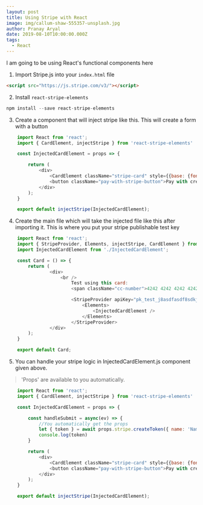 ```yaml
---
layout: post
title: Using Stripe with React
image: img/callum-shaw-555357-unsplash.jpg
author: Pranay Aryal
date: 2019-08-10T10:00:00.000Z
tags:
  - React
---
```


I am going to be using React's functional components here

1. Import Stripe.js into your `index.html` file 
```html
<script src="https://js.stripe.com/v3/"></script>
```
2. Install `react-stripe-elements`
```js
npm install --save react-stripe-elements
```
3. Create a component that will inject stripe like this. This will create a form with a button
```js
    import React from 'react';
    import { CardElement, injectStripe } from 'react-stripe-elements'

    const InjectedCardElement = props => {

        return (
            <div>
                <CardElement className="stripe-card" style={{base: {fontSize: '18px'}}}/>
                <button className="pay-with-stripe-button">Pay with credit card</button>
            </div>
        );
    }

    export default injectStripe(InjectedCardElement);
```
4. Create the main file which will take the injected file like this after importing it. This is where you put your stripe publishable test key
```js
    import React from 'react';
    import { StripeProvider, Elements, injectStripe, CardElement } from 'react-stripe-elements';
    import InjectedCardElement from './InjectedCardElement';

    const Card = () => {
        return (
                <div>
                    <br />
                        Test using this card:
                        <span className="cc-number">4242 4242 4242 4242</span>, and enter any 5 digits for the zip code

                        <StripeProvider apiKey="pk_test_j8asdfasdf8sdkjk2kjkjkj0">
                            <Elements>
                                <InjectedCardElement />
                            </Elements>
                        </StripeProvider>
                </div>
        );
    }

    export default Card;
```

5. You can handle your stripe logic in InjectedCardElement.js component given above. 

> 'Props' are available to you automatically.
```js
    import React from 'react';
    import { CardElement, injectStripe } from 'react-stripe-elements'

    const InjectedCardElement = props => {

        const handleSubmit = async(ev) => {
            //You automatically get the props
            let { token } = await props.stripe.createToken({ name: 'Name' });
            console.log(token)
        }

        return (
            <div>
                <CardElement className="stripe-card" style={{base: {fontSize: '18px'}}}/>
                <button className="pay-with-stripe-button">Pay with credit card</button>
            </div>
        );
    }

    export default injectStripe(InjectedCardElement);
```
